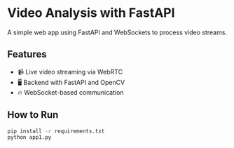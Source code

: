 # Video Analysis with FastAPI

A simple web app using FastAPI and WebSockets to process video streams.

## Features
- 📹 Live video streaming via WebRTC
- 🖥️ Backend with FastAPI and OpenCV
- 🔥 WebSocket-based communication

## How to Run
```bash
pip install -r requirements.txt
python app1.py
